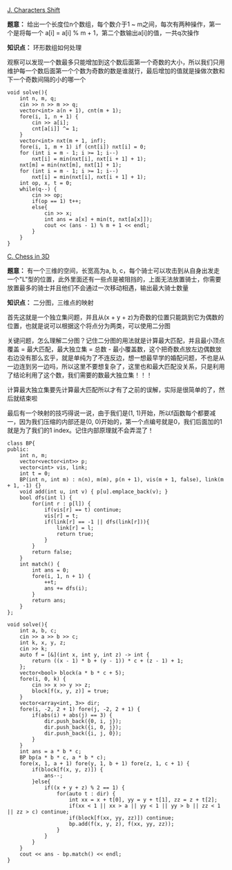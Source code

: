 [J. Characters Shift](https://codeforces.com/gym/106032/problem/J)

**题意：** 给出一个长度位n个数组，每个数介于1 ~ m之间，每次有两种操作，第一个是将每一个 a[i] = a[i] % m + 1，第二个数输出a[i]的值，一共q次操作

**知识点：** 环形数组如何处理

观察可以发现一个数最多只能增加到这个数后面第一个奇数的大小，所以我们只用维护每一个数后面第一个个数为奇数的数是谁就行，最后增加的值就是操做次数和下一个奇数间隔的小的哪一个

```cpp[]
void solve(){
    int n, m, q;
    cin >> n >> m >> q;
    vector<int> a(n + 1), cnt(m + 1);
    fore(i, 1, n + 1) {
        cin >> a[i];
        cnt[a[i]] ^= 1;
    }
    vector<int> nxt(m + 1, inf);
    fore(i, 1, m + 1) if (cnt[i]) nxt[i] = 0;
    for (int i = m - 1; i >= 1; i--)
        nxt[i] = min(nxt[i], nxt[i + 1] + 1);
    nxt[m] = min(nxt[m], nxt[1] + 1);
    for (int i = m - 1; i >= 1; i--)
        nxt[i] = min(nxt[i], nxt[i + 1] + 1);
    int op, x, t = 0;
    while(q--) {
        cin >> op;
        if(op == 1) t++;
        else{
            cin >> x;
            int ans = a[x] + min(t, nxt[a[x]]);
            cout << (ans - 1) % m + 1 << endl;
        }
    }
}
```
[C. Chess in 3D](https://codeforces.com/gym/105809/problem/C)

**题意：** 有一个三维的空间，长宽高为a, b, c，每个骑士可以攻击到从自身出发走一个"L"型的位置，此外里面还有一些点是被阻挡的，上面无法放置骑士，你需要放置最多的骑士并且他们不会通过一次移动相遇，输出最大骑士数量

**知识点：** 二分图，三维点的映射

首先这就是一个独立集问题，并且从(x + y + z)为奇数的位置只能跳到它为偶数的位置，也就是说可以根据这个将点分为两类，可以使用二分图

关键问题，怎么理解二分图？记住二分图的用法就是计算最大匹配，并且最小顶点覆盖 = 最大匹配，最大独立集 = 总数 - 最小覆盖数，这个把奇数点放左边偶数放右边没有那么玄乎，就是单纯为了不连反边，想一想最早学的婚配问题，不也是从一边连到另一边吗，所以这里不要想复杂了，这里也和最大匹配没关系，只是利用了结论利用了这个数，我们需要的数最大独立集！！！

计算最大独立集要先计算最大匹配所以才有了之前的误解，实际是很简单的了，然后就结束啦

最后有一个映射的技巧得说一说，由于我们是(1, 1)开始，所以f函数每个都要减一，因为我们压缩的内部还是(0, 0)开始的，第一个点编号就是0，我们后面加的1就是为了我们的1 index。记住内部原理就不会弄混了！

```cpp[]
class BP{
public:
    int n, m;
    vector<vector<int>> p;
    vector<int> vis, link;
    int t = 0;
    BP(int n, int m) : n(n), m(m), p(n + 1), vis(m + 1, false), link(m + 1, -1) {}
    void add(int u, int v) { p[u].emplace_back(v); }
    bool dfs(int l) {
        for(int r : p[l]) {
            if(vis[r] == t) continue;
            vis[r] = t;
            if(link[r] == -1 || dfs(link[r])){
                link[r] = l;
                return true;
            }
        }
        return false;
    }
    int match() {
        int ans = 0;
        fore(i, 1, n + 1) {
            ++t;
            ans += dfs(i);
        }
        return ans;
    }
};

void solve(){
    int a, b, c;
    cin >> a >> b >> c;
    int k, x, y, z;
    cin >> k;
    auto f = [&](int x, int y, int z) -> int {
        return ((x - 1) * b + (y - 1)) * c + (z - 1) + 1;
    };
    vector<bool> block(a * b * c + 5);
    fore(i, 0, k) {
        cin >> x >> y >> z;
        block[f(x, y, z)] = true;
    }
    vector<array<int, 3>> dir;
    fore(i, -2, 2 + 1) fore(j, -2, 2 + 1) {
        if(abs(i) + abs(j) == 3) {
            dir.push_back({0, i, j});
            dir.push_back({i, 0, j});
            dir.push_back({i, j, 0});
        }
    }
    int ans = a * b * c;
    BP bp(a * b * c, a * b * c);
    fore(x, 1, a + 1) fore(y, 1, b + 1) fore(z, 1, c + 1) {
        if(block[f(x, y, z)]) {
            ans--;
        }else{
            if((x + y + z) % 2 == 1) {
                for(auto t : dir) {
                    int xx = x + t[0], yy = y + t[1], zz = z + t[2];
                    if(xx < 1 || xx > a || yy < 1 || yy > b || zz < 1 || zz > c) continue;
                    if(block[f(xx, yy, zz)]) continue;
                    bp.add(f(x, y, z), f(xx, yy, zz));
                }
            }
        }
    }
    cout << ans - bp.match() << endl;
}
```








